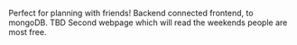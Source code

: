 Perfect for planning with friends! Backend connected frontend, to mongoDB. TBD Second webpage which will read the weekends people are most free.
